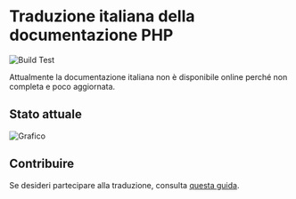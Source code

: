 # Traduzione italiana della documentazione PHP

![Build Test](https://github.com/php/doc-it/workflows/Build%20Test/badge.svg)

Attualmente la documentazione italiana non è disponibile online perché non completa e poco aggiornata.


## Stato attuale

![Grafico](http://doc.php.net/images/revcheck/info_revcheck_php_it.png "Grafico dello stato attuale")


## Contribuire

Se desideri partecipare alla traduzione, consulta [questa guida](CONTRIBUTING.md).